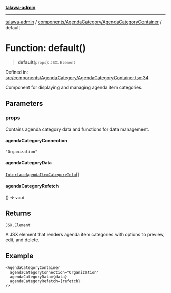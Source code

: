 [**talawa-admin**](../../../../README.md)

***

[talawa-admin](../../../../README.md) / [components/AgendaCategory/AgendaCategoryContainer](../README.md) / default

# Function: default()

> **default**(`props`): `JSX.Element`

Defined in: [src/components/AgendaCategory/AgendaCategoryContainer.tsx:34](https://github.com/gautam-divyanshu/talawa-admin/blob/9fec1eef6a4674b14f6abe30e3be3844537d8dc2/src/components/AgendaCategory/AgendaCategoryContainer.tsx#L34)

Component for displaying and managing agenda item categories.

## Parameters

### props

Contains agenda category data and functions for data management.

#### agendaCategoryConnection

`"Organization"`

#### agendaCategoryData

[`InterfaceAgendaItemCategoryInfo`](../../../../utils/interfaces/interfaces/InterfaceAgendaItemCategoryInfo.md)[]

#### agendaCategoryRefetch

() => `void`

## Returns

`JSX.Element`

A JSX element that renders agenda item categories with options to preview, edit, and delete.

## Example

```tsx
<AgendaCategoryContainer
  agendaCategoryConnection="Organization"
  agendaCategoryData={data}
  agendaCategoryRefetch={refetch}
/>
```

